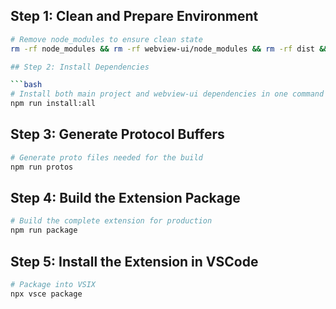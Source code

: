 ## Step 1: Clean and Prepare Environment

```bash
# Remove node_modules to ensure clean state
rm -rf node_modules && rm -rf webview-ui/node_modules && rm -rf dist && rm -rf out

## Step 2: Install Dependencies

```bash
# Install both main project and webview-ui dependencies in one command
npm run install:all 

```

## Step 3: Generate Protocol Buffers

```bash
# Generate proto files needed for the build
npm run protos
```

## Step 4: Build the Extension Package

```bash
# Build the complete extension for production
npm run package
```

## Step 5: Install the Extension in VSCode

```bash
# Package into VSIX
npx vsce package
```
